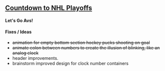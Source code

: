 <a href="https://soundwanders.github.io/countdown/"><h2>Countdown to NHL Playoffs</h2></a>
#### Let's Go Avs!

#### Fixes / Ideas
- ~~animation for empty bottom section hockey pucks shooting on goal~~
- ~~animate colon between numbers to create the illusion of blinking, like an analog clock~~
- header improvements.
- brainstorm improved design for clock number containers
